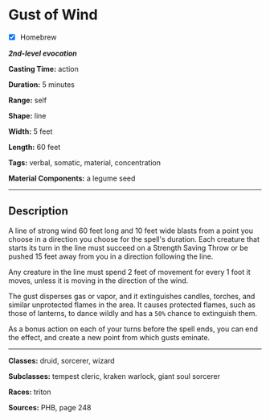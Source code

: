 # Gust of Wind

- [x] Homebrew

***2nd-level evocation***

**Casting Time:** action

**Duration:** 5 minutes

**Range:** self

**Shape:** line

**Width:** 5 feet

**Length:** 60 feet

**Tags:** verbal, somatic, material, concentration

**Material Components:** a legume seed

---

## Description
A line of strong wind 60 feet long and 10 feet wide blasts from a point you choose in a direction you choose for the spell's duration.
Each creature that starts its turn in the line must succeed on a Strength Saving Throw or be pushed 15 feet away from you in a direction following the line.

Any creature in the line must spend 2 feet of movement for every 1 foot it moves, unless it is moving in the direction of the wind.

The gust disperses gas or vapor, and it extinguishes candles, torches, and similar unprotected flames in the area.
It causes protected flames, such as those of lanterns, to dance wildly and has a `50%` chance to extinguish them.

As a bonus action on each of your turns before the spell ends, you can end the effect, and create a new point from which gusts eminate.

---

**Classes:** druid, sorcerer, wizard

**Subclasses:** tempest cleric, kraken warlock, giant soul sorcerer

**Races:** triton

**Sources:** PHB, page 248
